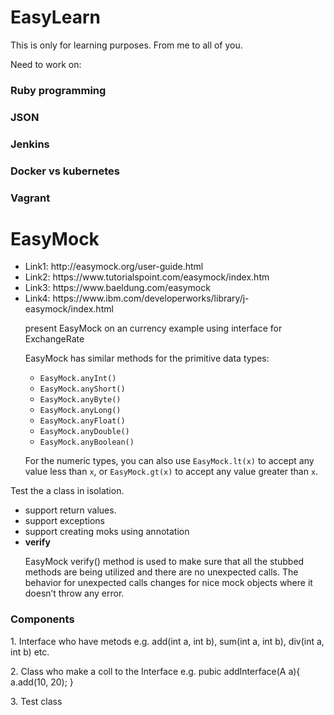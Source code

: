 # EasyLearn
This is only for learning purposes. From me to all of you.
<p>Need to work on:</p>
  
  <h3>Ruby programming</h1>
  <h3>JSON</h1>
  <h3>Jenkins</h1>
  <h3>Docker vs kubernetes</h1>
  <h3>Vagrant</h1>
<h1>EasyMock</h1>
<ul>
  <li>Link1: http://easymock.org/user-guide.html</li>
  <li>Link2: https://www.tutorialspoint.com/easymock/index.htm</li>
  <li>Link3: https://www.baeldung.com/easymock</li>
  <li>Link4: https://www.ibm.com/developerworks/library/j-easymock/index.html </li>
  <p>present EasyMock on an currency example using interface for ExchangeRate</p>
  <p> EasyMock has similar methods for the primitive data types:</p><ul class="ibm-bullet-list"><li><code>EasyMock.anyInt()</code></li><li><code>EasyMock.anyShort()</code></li><li><code>EasyMock.anyByte()</code></li><li><code>EasyMock.anyLong()</code></li><li><code>EasyMock.anyFloat()</code></li><li><code>EasyMock.anyDouble()</code></li><li><code>EasyMock.anyBoolean()</code></li></ul><p>For the numeric types, you can also use <code>EasyMock.lt(x)</code> to accept any
                value less than <code>x</code>, or <code>EasyMock.gt(x)</code> to accept any value
                greater than <code>x</code>. </p>
  
</ul>
<p>Test the a class in isolation.</p>
<ul>
  <li>support return values.</li>
  <li>support exceptions</li>
  <li>support creating moks using annotation</li>
  <li><b>verify</b></li>
    <p>EasyMock verify() method is used to make sure that all the stubbed methods are being utilized and there are no unexpected calls. The behavior for unexpected calls changes for nice mock objects where it doesn’t throw any error.</p>
</ul>

<h3>Components</h3>
  <p>1. Interface who have metods e.g. add(int a, int b), sum(int a, int b), div(int a, int b) etc.</p>
  <p>2. Class who make a coll to the Interface e.g. pubic addInterface(A a){
                                                          a.add(10, 20);
                                                    }
  </p>
  <p>3. Test class</p>
